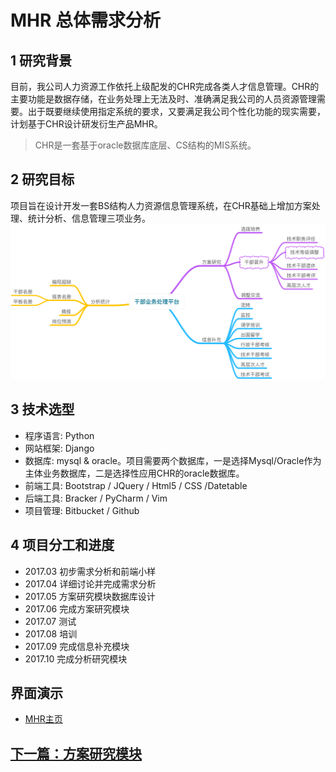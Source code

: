 # MHR 总体需求分析


## 1 研究背景
目前，我公司人力资源工作依托上级配发的CHR完成各类人才信息管理。CHR的主要功能是数据存储，在业务处理上无法及时、准确满足我公司的人员资源管理需要。出于既要继续使用指定系统的要求，又要满足我公司个性化功能的现实需要，计划基于CHR设计研发衍生产品MHR。

> CHR是一套基于oracle数据库底层、CS结构的MIS系统。

## 2 研究目标
项目旨在设计开发一套BS结构人力资源信息管理系统，在CHR基础上增加方案处理、统计分析、信息管理三项业务。
![img](img/综合业务平台.png)

## 3 技术选型
- 程序语言: Python
- 网站框架: Django
- 数据库: mysql & oracle。项目需要两个数据库，一是选择Mysql/Oracle作为主体业务数据库，二是选择性应用CHR的oracle数据库。
- 前端工具: Bootstrap / JQuery / Html5 / CSS /Datetable
- 后端工具: Bracker / PyCharm / Vim 
- 项目管理: Bitbucket / Github 

## 4 项目分工和进度
- 2017.03 初步需求分析和前端小样
- 2017.04 详细讨论并完成需求分析
- 2017.05 方案研究模块数据库设计
- 2017.06 完成方案研究模块
- 2017.07 测试
- 2017.08 培训
- 2017.09 完成信息补充模块
- 2017.10 完成分析研究模块

## 界面演示
* [MHR主页](http://123.207.161.77)



## [下一篇：方案研究模块](proposal_requirement.md)
